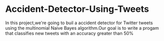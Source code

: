 # Accident-Detector-Using-Tweets
In this project,we're going to buil a accident detector for Twitter tweets using the multinomial Naive Bayes algorithm.Our goal is to write a progam that classifies new tweets with an accuracy greater than 50%
